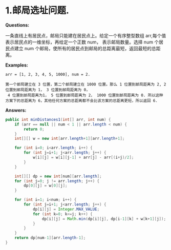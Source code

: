 # 1.邮局选址问题.

**Questions:**

一条直线上有居民点，邮局只能建在居民点上。给定一个有序整型数组 arr,每个值表示居民点的一维坐标，再给定一个正数 num，
表示邮局数量。选择 num 个居民点建立 num 个邮局，使所有的居民点到邮局的总距离最短，返回最短的总距离。


**Examples:**

	arr = [1, 2, 3, 4, 5, 1000], num = 2.

	第一个邮局建立在 3 位置，第二个邮局建立在 1000 位置。那么 1 位置到邮局距离为 2, 2 位置到邮局距离为 1， 3 位置到邮局距离为 0，
	 4 位置到邮局距离为1， 5 位置到邮局距离为 2， 1000 位置到邮局距离为 0. 所以这种方案下的总距离为 6，其他任何方案的总距离都不会比该方案的总距离更短，所以返回 6.


**Answers:**

```java
public int minDistances1(int[] arr, int num) {
	if (arr == null || num < 1 || arr.length < num) {
		return 0;
	}
	int[][] w = new int[arr.length+1][arr.length+1];

	for (int i=0; i<arr.length; i++) {
		for (int j=i+1; j<arr.length; j++) {
			w[i][j] = w[i][j-1] + arr[j] - arr[(i+j)/2];
		}
	}

	int[][] dp = new int[num][arr.length];
	for (int j=0; j != arr.length; j++) {
		dp[0][j] = w[0][j];
	}

	for (int i=1; i<num; i++) {
		for (int j=i+1; j<arr.length; j++) {
			dp[i][j] = Integer.MAX_VALUE;
			for (int k=0; k<=j; k++) {
				dp[i][j] = Math.min(dp[i][j], dp[i-1][k] + w[k+1][j]);
			}
		}
	}
	return dp[num-1][arr.length-1];
}

```